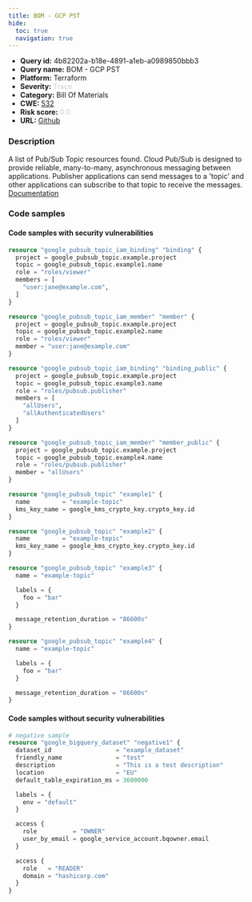 ```yaml
---
title: BOM - GCP PST
hide:
  toc: true
  navigation: true
---
```


<style>
  .highlight .hll {
    background-color: #ff171742;
  }
  .md-content {
    max-width: 1100px;
    margin: 0 auto;
  }
</style>

-   **Query id:** 4b82202a-b18e-4891-a1eb-a0989850bbb3
-   **Query name:** BOM - GCP PST
-   **Platform:** Terraform
-   **Severity:** <span style="color:#CCCCCC">Trace</span>
-   **Category:** Bill Of Materials
-   **CWE:** <a href="https://cwe.mitre.org/data/definitions/532.html" onclick="newWindowOpenerSafe(event, 'https://cwe.mitre.org/data/definitions/532.html')">532</a>
-   **Risk score:** <span style="color:#CCCCCC">0.0</span>
-   **URL:** [Github](https://github.com/Checkmarx/kics/tree/master/assets/queries/terraform/gcp_bom/pst)

### Description
A list of Pub/Sub Topic resources found. Cloud Pub/Sub is designed to provide reliable, many-to-many, asynchronous messaging between applications. Publisher applications can send messages to a 'topic' and other applications can subscribe to that topic to receive the messages.<br>
[Documentation](https://kics.io)

### Code samples
#### Code samples with security vulnerabilities
```tf title="Positive test num. 1 - tf file" hl_lines="34 44 54 39"
resource "google_pubsub_topic_iam_binding" "binding" {
  project = google_pubsub_topic.example.project
  topic = google_pubsub_topic.example1.name
  role = "roles/viewer"
  members = [
    "user:jane@example.com",
  ]
}

resource "google_pubsub_topic_iam_member" "member" {
  project = google_pubsub_topic.example.project
  topic = google_pubsub_topic.example2.name
  role = "roles/viewer"
  member = "user:jane@example.com"
}

resource "google_pubsub_topic_iam_binding" "binding_public" {
  project = google_pubsub_topic.example.project
  topic = google_pubsub_topic.example3.name
  role = "roles/pubsub.publisher"
  members = [
    "allUsers",
    "allAuthenticatedUsers"
  ]
}

resource "google_pubsub_topic_iam_member" "member_public" {
  project = google_pubsub_topic.example.project
  topic = google_pubsub_topic.example4.name
  role = "roles/pubsub.publisher"
  member = "allUsers"
}

resource "google_pubsub_topic" "example1" {
  name         = "example-topic"
  kms_key_name = google_kms_crypto_key.crypto_key.id
}

resource "google_pubsub_topic" "example2" {
  name         = "example-topic"
  kms_key_name = google_kms_crypto_key.crypto_key.id
}

resource "google_pubsub_topic" "example3" {
  name = "example-topic"

  labels = {
    foo = "bar"
  }

  message_retention_duration = "86600s"
}

resource "google_pubsub_topic" "example4" {
  name = "example-topic"

  labels = {
    foo = "bar"
  }

  message_retention_duration = "86600s"
}

```


#### Code samples without security vulnerabilities
```tf title="Negative test num. 1 - tf file"
# negative sample
resource "google_bigquery_dataset" "negative1" {
  dataset_id                  = "example_dataset"
  friendly_name               = "test"
  description                 = "This is a test description"
  location                    = "EU"
  default_table_expiration_ms = 3600000

  labels = {
    env = "default"
  }

  access {
    role          = "OWNER"
    user_by_email = google_service_account.bqowner.email
  }

  access {
    role   = "READER"
    domain = "hashicorp.com"
  }
}

```


